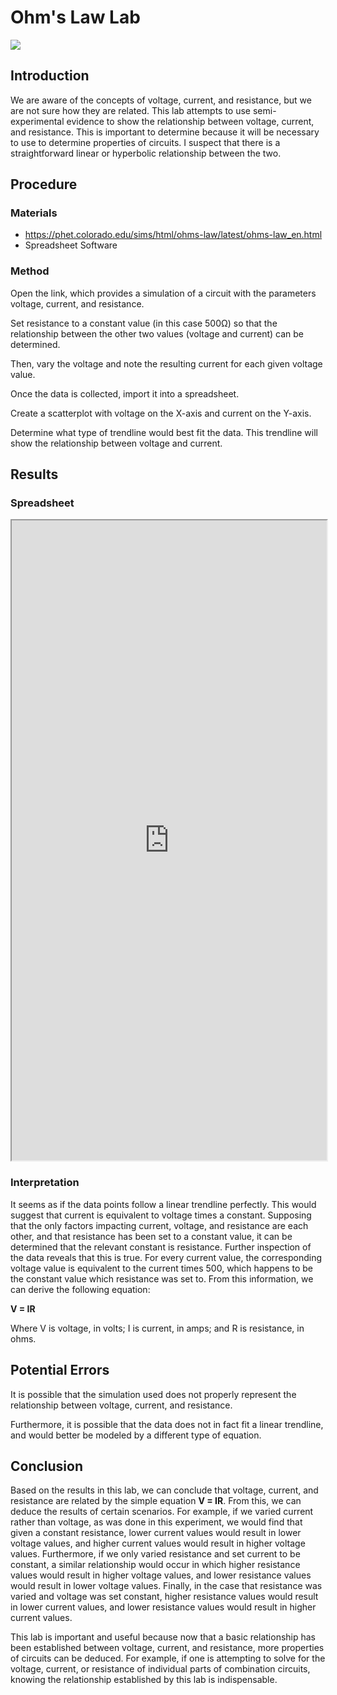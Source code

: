 # Ohm's Law Lab

![](https://c8.alamy.com/comp/JC778C/detail-of-an-electronic-printed-circuit-board-cool-cyanotype-cool-JC778C.jpg)

## Introduction

We are aware of the concepts of voltage, current, and resistance, but we are not sure how they are related. This lab attempts to use semi-experimental evidence to show the relationship between voltage, current, and resistance. This is important to determine because it will be necessary to use to determine properties of circuits. I suspect that there is a straightforward linear or hyperbolic relationship between the two.

## Procedure

### Materials

- https://phet.colorado.edu/sims/html/ohms-law/latest/ohms-law_en.html
- Spreadsheet Software

### Method

Open the link, which provides a simulation of a circuit with the parameters voltage, current, and resistance.

Set resistance to a constant value (in this case 500Ω) so that the relationship between the other two values (voltage and current) can be determined.

Then, vary the voltage and note the resulting current for each given voltage value.

Once the data is collected, import it into a spreadsheet.

Create a scatterplot with voltage on the X-axis and current on the Y-axis.

Determine what type of trendline would best fit the data. This trendline will show the relationship between voltage and current.

## Results

### Spreadsheet

<iframe src="https://docs.google.com/spreadsheets/d/1m_hwXqQibY8wJjlHLUG9Iac0JPJ2aItye4w3vzFphY8/edit?usp=sharing" style="width: 100%; height: 1024px;"></iframe>

### Interpretation

It seems as if the data points follow a linear trendline perfectly. This would suggest that current is equivalent to voltage times a constant. Supposing that the only factors impacting current, voltage, and resistance are each other, and that resistance has been set to a constant value, it can be determined that the relevant constant is resistance. Further inspection of the data reveals that this is true. For every current value, the corresponding voltage value is equivalent to the current times 500, which happens to be the constant value which resistance was set to. From this information, we can derive the following equation:

<b>V = IR</b>

Where V is voltage, in volts; I is current, in amps; and R is resistance, in ohms.

## Potential Errors

It is possible that the simulation used does not properly represent the relationship between voltage, current, and resistance.

Furthermore, it is possible that the data does not in fact fit a linear trendline, and would better be modeled by a different type of equation.

## Conclusion

Based on the results in this lab, we can conclude that voltage, current, and resistance are related by the simple equation <b>V = IR</b>. From this, we can deduce the results of certain scenarios. For example, if we varied current rather than voltage, as was done in this experiment, we would find that given a constant resistance, lower current values would result in lower voltage values, and higher current values would result in higher voltage values. Furthermore, if we only varied resistance and set current to be constant, a similar relationship would occur in which higher resistance values would result in higher voltage values, and lower resistance values would result in lower voltage values. Finally, in the case that resistance was varied and voltage was set constant, higher resistance values would result in lower current values, and lower resistance values would result in higher current values.

This lab is important and useful because now that a basic relationship has been established between voltage, current, and resistance, more properties of circuits can be deduced. For example, if one is attempting to solve for the voltage, current, or resistance of individual parts of combination circuits, knowing the relationship established by this lab is indispensable.
